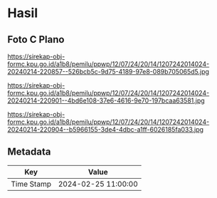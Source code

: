 # Hasil

## Foto C Plano

https://sirekap-obj-formc.kpu.go.id/a1b8/pemilu/ppwp/12/07/24/20/14/1207242014024-20240214-220857--526bcb5c-9d75-4189-97e8-089b705065d5.jpg

https://sirekap-obj-formc.kpu.go.id/a1b8/pemilu/ppwp/12/07/24/20/14/1207242014024-20240214-220901--4bd6e108-37e6-4616-9e70-197bcaa63581.jpg

https://sirekap-obj-formc.kpu.go.id/a1b8/pemilu/ppwp/12/07/24/20/14/1207242014024-20240214-220904--b5966155-3de4-4dbc-a1ff-6026185fa033.jpg


## Metadata

| Key        | Value               |
| ---------- | ------------------- |
| Time Stamp | 2024-02-25 11:00:00 |



